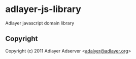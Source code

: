 
# adlayer-js-library

  Adlayer javascript domain library

## Copyright

Copyright (c) 2011 Adlayer Adserver
&lt;adalyer@adlayer.org&gt;